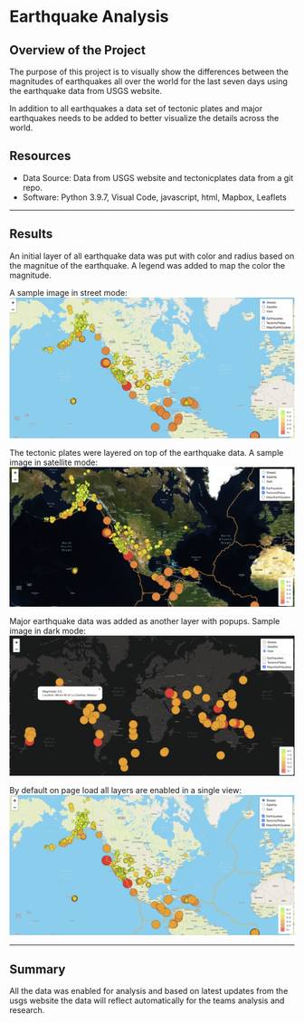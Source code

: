 # Earthquake Analysis

## Overview of the Project

The purpose of this project is to visually show the differences between the magnitudes of earthquakes all over the world for the last seven days using the earthquake data from USGS website.

In addition to all earthquakes a data set of tectonic plates and major earthquakes needs to be added to better visualize the details across the world.

## Resources
- Data Source: Data from USGS website and tectonicplates data from a git repo.
- Software: Python 3.9.7, Visual Code, javascript, html, Mapbox, Leaflets
---

## Results

An initial layer of all earthquake data was put with color and radius based on the magnitue of the earthquake. A legend was added to map the color the magnitude.

A sample image in street mode:
![earthquake](Resources/earthquake.png)

The tectonic plates were layered on top of the earthquake data. A sample image in satellite mode:
![tectonic](Resources/tectonic.png)

Major earthquake data was added as another layer with popups. Sample image in dark mode:
![majoreq](Resources/majoreq.png)

By default on page load all layers are enabled in a single view:
![allview](Resources/allview.png)

---

## Summary

All the data was enabled for analysis and based on latest updates from the usgs website the data will reflect automatically for the teams analysis and research.